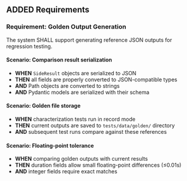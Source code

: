 ## ADDED Requirements

### Requirement: Golden Output Generation
The system SHALL support generating reference JSON outputs for regression testing.

#### Scenario: Comparison result serialization
- **WHEN** `SideResult` objects are serialized to JSON
- **THEN** all fields are properly converted to JSON-compatible types
- **AND** Path objects are converted to strings
- **AND** Pydantic models are serialized with their schema

#### Scenario: Golden file storage
- **WHEN** characterization tests run in record mode
- **THEN** current outputs are saved to `tests/data/golden/` directory
- **AND** subsequent test runs compare against these references

#### Scenario: Floating-point tolerance
- **WHEN** comparing golden outputs with current results
- **THEN** duration fields allow small floating-point differences (≤0.01s)
- **AND** integer fields require exact matches
